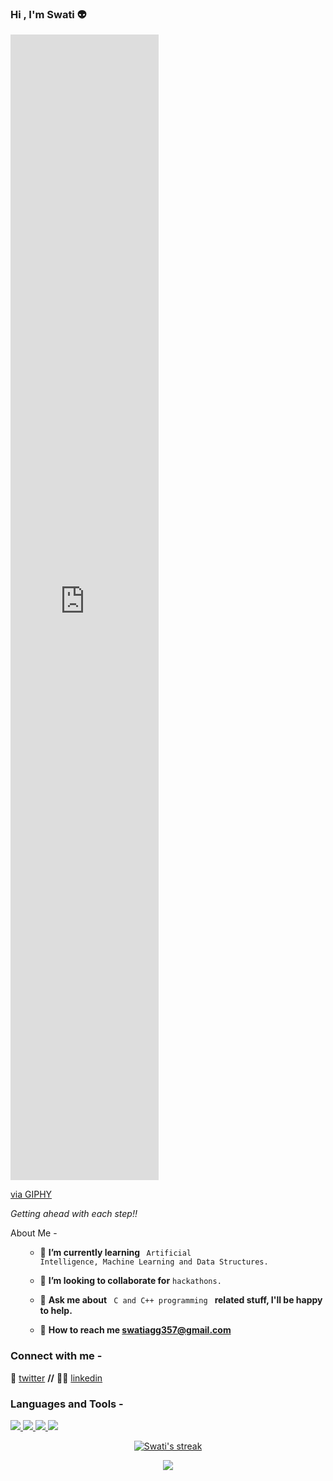 ### Hi , I'm Swati 👽
<!--<img src="https://giphy.com/gifs/scaler-official-cat-cats-coding-k0ijJhqrUP4T2EvmJ1" height=47% width=47% align="right">-->
<iframe src="https://giphy.com/embed/k0ijJhqrUP4T2EvmJ1" width="47%" height="47%" frameBorder="0" class="giphy-embed" allowFullScreen></iframe><p><a href="https://giphy.com/gifs/scaler-official-cat-cats-coding-k0ijJhqrUP4T2EvmJ1">via GIPHY</a></p>

*Getting ahead with each step!!*

About Me -
<ul>
    
- 🎯 <b> I’m currently learning </b> <code> Artificial Intelligence, Machine Learning and Data Structures.</code>   
    
- 🤝 <b>I’m looking to collaborate for</b> <code>hackathons.</code>     

- 💬 <b>Ask me about</b> <code> C and C++ programming </code> <b>related stuff, I'll be happy to help.</b>  
    
- 📧 <b>How to reach me swatiagg357@gmail.com</b>   
    
</ul>

<h3 align="left">Connect with me - </h3>

🐤 [twitter][twitter] **//** 
👩‍🏫 [linkedin][linkedin]

[twitter]: https://twitter.com/AggrawalSwati
[linkedin]: https://www.linkedin.com/in/swati-aggrawal-02550a214

<h3 align="left">Languages and Tools - </h3>

<p align="left"> 
    <a href="https://www.java.com" target="_blank"> <img src="https://img.icons8.com/color/48/000000/java-coffee-cup-logo.png"/> </a>
    <a href="https://www.cplusplus.com" target="_blank"> <img src="https://img.icons8.com/color/48/000000/c-plus-plus-logo.png"/> </a>
    <a href="https://developer.mozilla.org/en-US/docs/Web/JavaScript" target="_blank"> <img src="https://img.icons8.com/color/48/000000/javascript.png"/> </a> 
    <a href="https://www.python.org" target="_blank"> <img src="https://img.icons8.com/color/48/000000/python.png"/> </a> 
   
</p>

<p align="center">
    <a href="https://github.com/swatiaggrawal/github-readme-streak-stats">
        <img title="🔥 Get streak stats for your profile at git.io/streak-stats" alt="Swati's streak" src="https://github-readme-streak-stats.herokuapp.com/?user=swatiaggrawal&theme=black-ice&hide_border=true&stroke=0000&background=060A0CD0"/>
    </a>
</p>

<p align="center">
<img src = "https://github-readme-stats.vercel.app/api?username=swatiaggrwal&&show_icons=true&title_color=ffffff&icon_color=bb2acf&text_color=daf7dc&bg_color=151515">
</p

